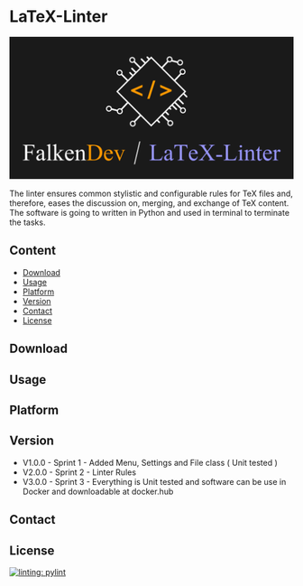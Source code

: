 # LaTeX-Linter

![falken](https://github.com/FalkenDev/LaTeX-Linter/blob/main/linter.png?raw=true)

The linter ensures common stylistic and configurable rules for TeX files and, therefore, eases the discussion on, merging, and exchange of TeX content. The software is going to written in Python and used in terminal to terminate the tasks.

## Content
- [Download](#download)
- [Usage](#usage)
- [Platform](#platform)
- [Version](#version)
- [Contact](#contact)
- [License](#license)
## Download
## Usage
## Platform
## Version

- V1.0.0 - Sprint 1 - Added Menu, Settings and File class ( Unit tested )
- V2.0.0 - Sprint 2 - Linter Rules
- V3.0.0 - Sprint 3 - Everything is Unit tested and software can be use in Docker and downloadable at docker.hub

## Contact
## License
[![linting: pylint](https://img.shields.io/badge/linting-pylint-yellowgreen)](https://github.com/PyCQA/pylint)
